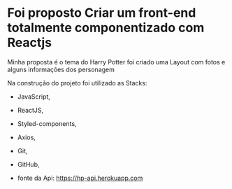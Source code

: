 # Foi proposto Criar um front-end totalmente componentizado com Reactjs

Minha proposta é o tema do Harry Potter foi criado uma Layout com fotos e alguns informações dos personagem

Na construção do projeto foi utilizado as Stacks:

 - JavaScript,

- ReactJS,

 - Styled-components,

 - Axios,

- Git,

 - GitHub,

 - fonte da Api: <https://hp-api.herokuapp.com>
